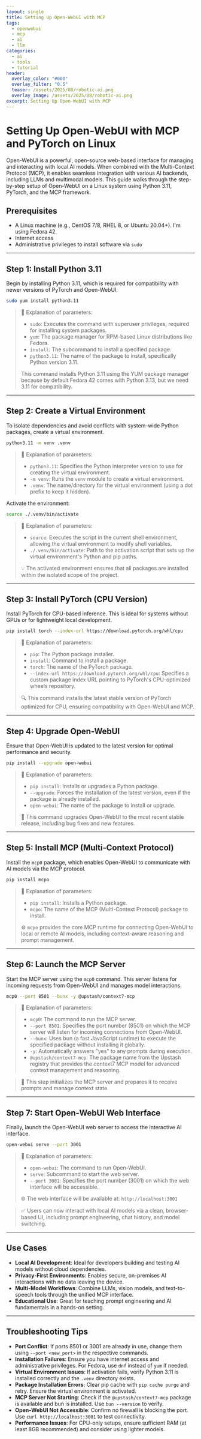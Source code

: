 ```yaml
---
layout: single
title: Setting Up Open-WebUI with MCP
tags:
  - openwebui
  - mcp
  - ai
  - llm
categories:
  - ai
  - tools
  - tutorial
header:
  overlay_color: "#000"
  overlay_filter: "0.5"
  teaser: /assets/2025/08/robotic-ai.png
  overlay_image: /assets/2025/08/robotic-ai.png
excerpt: Setting Up Open-WebUI with MCP
---
```


# Setting Up Open-WebUI with MCP and PyTorch on Linux

Open-WebUI is a powerful, open-source web-based interface for managing and interacting with local AI models. When combined with the Multi-Context Protocol (MCP), it enables seamless integration with various AI backends, including LLMs and multimodal models. This guide walks through the step-by-step setup of Open-WebUI on a Linux system using Python 3.11, PyTorch, and the MCP framework.

## Prerequisites

- A Linux machine (e.g., CentOS 7/8, RHEL 8, or Ubuntu 20.04+). I'm using Fedora 42.
- Internet access
- Administrative privileges to install software via `sudo`

---

## Step 1: Install Python 3.11

Begin by installing Python 3.11, which is required for compatibility with newer versions of PyTorch and Open-WebUI.

```bash
sudo yum install python3.11
```

> 📝 Explanation of parameters:
> - `sudo`: Executes the command with superuser privileges, required for installing system packages.
> - `yum`: The package manager for RPM-based Linux distributions like Fedora.
> - `install`: The subcommand to install a specified package.
> - `python3.11`: The name of the package to install, specifically Python version 3.11.
> 
> This command installs Python 3.11 using the YUM package manager because by default Fedora 42 comes with Python 3.13, but we need 3.11 for compatibility.

---

## Step 2: Create a Virtual Environment

To isolate dependencies and avoid conflicts with system-wide Python packages, create a virtual environment.

```bash
python3.11 -m venv .venv
```

> 📝 Explanation of parameters:
> - `python3.11`: Specifies the Python interpreter version to use for creating the virtual environment.
> - `-m venv`: Runs the `venv` module to create a virtual environment.
> - `.venv`: The name/directory for the virtual environment (using a dot prefix to keep it hidden).

Activate the environment:

```bash
source ./.venv/bin/activate
```

> 📝 Explanation of parameters:
> - `source`: Executes the script in the current shell environment, allowing the virtual environment to modify shell variables.
> - `./.venv/bin/activate`: Path to the activation script that sets up the virtual environment's Python and pip paths.
> 
> 💡 The activated environment ensures that all packages are installed within the isolated scope of the project.

---

## Step 3: Install PyTorch (CPU Version)

Install PyTorch for CPU-based inference. This is ideal for systems without GPUs or for lightweight local development.

```bash
pip install torch --index-url https://download.pytorch.org/whl/cpu
```

> 📝 Explanation of parameters:
> - `pip`: The Python package installer.
> - `install`: Command to install a package.
> - `torch`: The name of the PyTorch package.
> - `--index-url https://download.pytorch.org/whl/cpu`: Specifies a custom package index URL pointing to PyTorch's CPU-optimized wheels repository.
> 
> 🔍 This command installs the latest stable version of PyTorch optimized for CPU, ensuring compatibility with Open-WebUI and MCP.

---

## Step 4: Upgrade Open-WebUI

Ensure that Open-WebUI is updated to the latest version for optimal performance and security.

```bash
pip install --upgrade open-webui
```

> 📝 Explanation of parameters:
> - `pip install`: Installs or upgrades a Python package.
> - `--upgrade`: Forces the installation of the latest version, even if the package is already installed.
> - `open-webui`: The name of the package to install or upgrade.
> 
> 🔄 This command upgrades Open-WebUI to the most recent stable release, including bug fixes and new features.

---

## Step 5: Install MCP (Multi-Context Protocol)

Install the `mcp0` package, which enables Open-WebUI to communicate with AI models via the MCP protocol.

```bash
pip install mcpo
```

> 📝 Explanation of parameters:
> - `pip install`: Installs a Python package.
> - `mcpo`: The name of the MCP (Multi-Context Protocol) package to install.
> 
> ⚙️ `mcpo` provides the core MCP runtime for connecting Open-WebUI to local or remote AI models, including context-aware reasoning and prompt management.

---

## Step 6: Launch the MCP Server

Start the MCP server using the `mcp0` command. This server listens for incoming requests from Open-WebUI and manages model interactions.

```bash
mcp0 --port 8501 --bunx -y @upstash/context7-mcp
```

> 📝 Explanation of parameters:
> - `mcp0`: The command to run the MCP server.
> - `--port 8501`: Specifies the port number (8501) on which the MCP server will listen for incoming connections from Open-WebUI.
> - `--bunx`: Uses bun (a fast JavaScript runtime) to execute the specified package without installing it globally.
> - `-y`: Automatically answers "yes" to any prompts during execution.
> - `@upstash/context7-mcp`: The package name from the Upstash registry that provides the context7 MCP model for advanced context management and reasoning.

> 🚀 This step initializes the MCP server and prepares it to receive prompts and manage context state.

---

## Step 7: Start Open-WebUI Web Interface

Finally, launch the Open-WebUI web server to access the interactive AI interface.

```bash
open-webui serve --port 3001
```

> 📝 Explanation of parameters:
> - `open-webui`: The command to run Open-WebUI.
> - `serve`: Subcommand to start the web server.
> - `--port 3001`: Specifies the port number (3001) on which the web interface will be accessible.
> 
> 🌐 The web interface will be available at: `http://localhost:3001`

> ✅ Users can now interact with local AI models via a clean, browser-based UI, including prompt engineering, chat history, and model switching.

---

## Use Cases

- **Local AI Development**: Ideal for developers building and testing AI models without cloud dependencies.
- **Privacy-First Environments**: Enables secure, on-premises AI interactions with no data leaving the device.
- **Multi-Model Workflows**: Combine LLMs, vision models, and text-to-speech tools through the unified MCP interface.
- **Educational Use**: Great for teaching prompt engineering and AI fundamentals in a hands-on setting.

---

## Troubleshooting Tips

- **Port Conflict**: If ports 8501 or 3001 are already in use, change them using `--port <new_port>` in the respective commands.
- **Installation Failures**: Ensure you have internet access and administrative privileges. For Fedora, use `dnf` instead of `yum` if needed.
- **Virtual Environment Issues**: If activation fails, verify Python 3.11 is installed correctly and the `.venv` directory exists.
- **Package Installation Errors**: Clear pip cache with `pip cache purge` and retry. Ensure the virtual environment is activated.
- **MCP Server Not Starting**: Check if the `@upstash/context7-mcp` package is available and bun is installed. Use `bun --version` to verify.
- **Open-WebUI Not Accessible**: Confirm no firewall is blocking the port. Use `curl http://localhost:3001` to test connectivity.
- **Performance Issues**: For CPU-only setups, ensure sufficient RAM (at least 8GB recommended) and consider using lighter models.